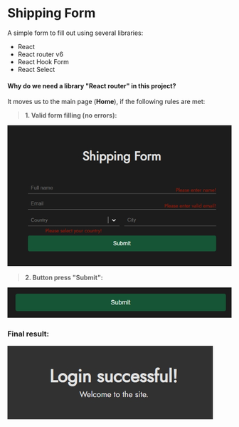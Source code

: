# Shipping Form

A simple form to fill out using several libraries:
- React
- React router v6
- React Hook Form
- React Select

#### Why do we need a library "React router" in this project?

It moves us to the main page (__Home__), if the following rules are met:

>__1. Valid form filling (no errors):__

![shipping form with errors](./src/assetsForGithub/Screenshot_4.jpg)

>__2. Button press "Submit":__

![button submit](./src/assetsForGithub/Screenshot_3.jpg)

### Final result:
![final result](./src/assetsForGithub/Screenshot_1.jpg)
